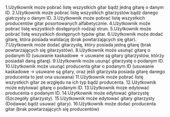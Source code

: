 1.Użytkownik może pobrać listę wszystkich gitar bądź jedną gitarę o danym ID.
2.Użytkownik może pobrać listę wszystkich gitarzystów bądź danego giatrzysty o danym ID.
3.Użytkownik może pobrać listę wszystkich producentów gitar posortowanych alfabetycznie.
4.Użytkownik może pobrać listę wszystkich dostępnych rodzaji strun.
5.Użytkownik może pobrać listę wszystkich dostępnych typów gitar.
6.Użytkownik może dodać gitarę, która posiada walidację (brak powtarzających się gitar).
7.Użytkownik może dodać gitarzystę, który posiada jedną gitarę (brak powtarzających się gitarzystów).
8.Użytkownik może usunąć gitarę o podanym ID (usuwanie kaskadowe -> usuwane są gitary gitarzystów, którzy posiadali daną gitarę).
9.Użytkownik może usunąć gitarzystę o podanym ID.
10.Użytkownik może usunąć producenta gitar o podanym ID (usuwanie kaskadowe -> usuwane są gitary, oraz jeśli gitarzysta posiada gitarę danego producenta to jest ona usuwana)
11.Użytkownik może pobrać listę wszystkich gitar ze względu na ich typ bądź producenta.
12.Użytkownik może edytować gitarę o podanym ID.
13.Użytkownik może edytować producenta o podanym ID.
14.Użytkownik może edytować gitarzystę (Szczegóły gitarzysty).
15.Użytkownik może edytować gitary gitarzysty (Dodawać bądź usuwać gitary).
16.Użytkownik może dodać producenta gitar (brak powtarzających się producentów)